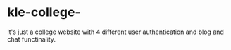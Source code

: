 # kle-college-
it's just a college website with 4 different user authentication and blog and chat functinality.
